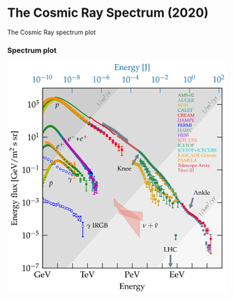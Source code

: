 # The Cosmic Ray Spectrum (2020)
The Cosmic Ray spectrum plot

### <a name="crspectrum"></a>
### Spectrum plot

<img src="plots/The_CR_Spectrum_2020.png" width="800">
